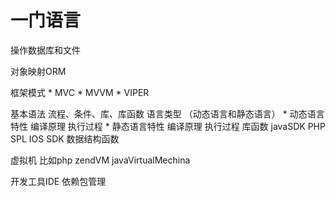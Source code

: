 # 一门语言

操作数据库和文件

对象映射ORM

框架模式
    * MVC 
    * MVVM 
    * VIPER

基本语法 流程、条件、库、库函数
语言类型 （动态语言和静态语言）
      * 动态语言特性 编译原理 执行过程
      * 静态语言特性 编译原理  执行过程
库函数
   javaSDK
   PHP  SPL
   IOS SDK
数据结构函数

虚拟机 比如php zendVM javaVirtualMechina

开发工具IDE
依赖包管理
